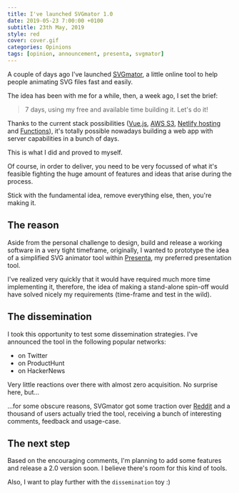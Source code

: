 ```yaml
---
title: I've launched SVGmator 1.0
date: 2019-05-23 7:00:00 +0100
subtitle: 23th May, 2019
style: red
cover: cover.gif
categories: Opinions
tags: [opinion, announcement, presenta, svgmator]
---
```


A couple of days ago I've launched [SVGmator](https://www.svgmator.com/), a little online tool to help people animating SVG files fast and easily.

The idea has been with me for a while, then, a week ago, I set the brief:

> 7 days, using my free and available time building it. Let's do it!

Thanks to the current stack possibilities ([Vue.js](https://vuejs.org/), [AWS S3](https://aws.amazon.com/s3/), [Netlify hosting](https://www.netlify.com/) and [Functions](https://www.netlify.com/products/functions/)), it's totally possible nowadays building a web app with server capabilities in a bunch of days.

This is what I did and proved to myself.

Of course, in order to deliver, you need to be very focussed of what it's feasible fighting the huge amount of features and ideas that arise during the process.

Stick with the fundamental idea, remove everything else, then, you're making it.

## The reason

Aside from the personal challenge to design, build and release a working software in a very tight timeframe, originally, I wanted to prototype the idea of a simplified SVG animator tool within [Presenta](https://www.presenta.cc/), my preferred presentation tool.

I've realized very quickly that it would have required much more time implementing it, therefore, the idea of making a stand-alone spin-off would have solved nicely my requirements (time-frame and test in the wild). 

## The dissemination

I took this opportunity to test some dissemination strategies. I've announced the tool in the following popular networks:

- on Twitter
- on ProductHunt
- on HackerNews

Very little reactions over there with almost zero acquisition. No surprise here, but...

...for some obscure reasons, SVGmator got some traction over [Reddit](https://www.reddit.com/) and a thousand of users actually tried the tool, receiving a bunch of interesting comments, feedback and usage-case.

## The next step

Based on the encouraging comments, I'm planning to add some features and release a 2.0 version soon. I believe there's room for this kind of tools.

Also, I want to play further with the `dissemination` toy :) 